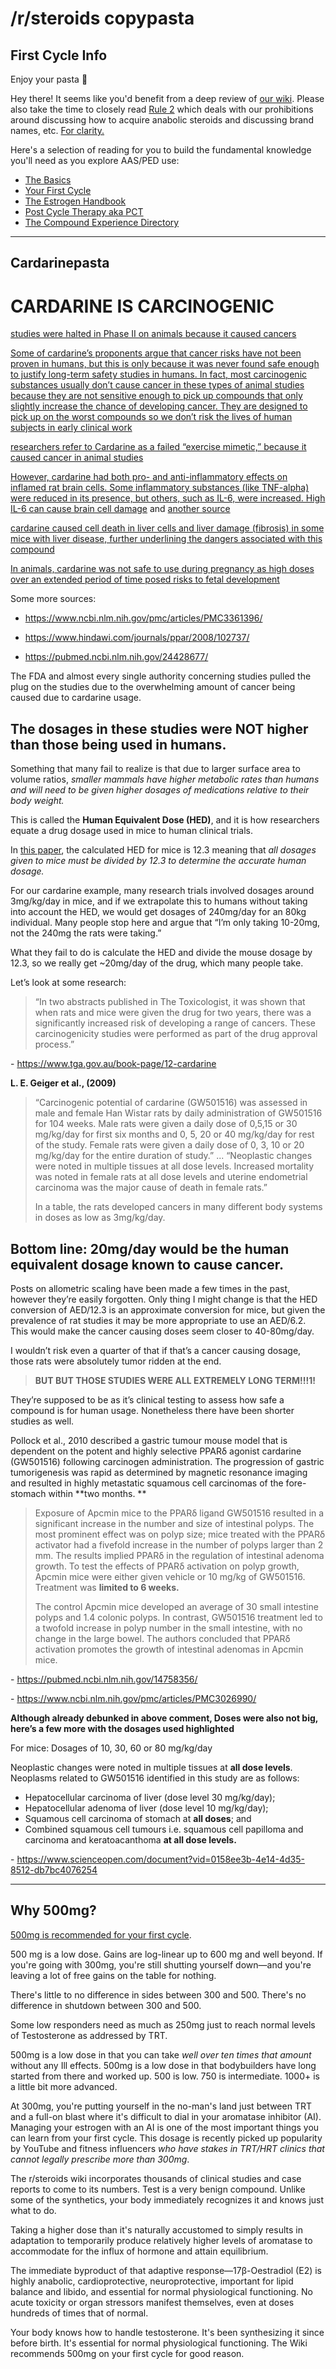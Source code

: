# /r/steroids copypasta

## First Cycle Info

Enjoy your pasta 🍝

Hey there! It seems like you'd benefit from a deep review of [our wiki](https://www.reddit.com/r/steroids/wiki/index). Please also take the time to closely read [Rule 2](https://www.reddit.com/r/steroids/wiki/index/subreddit_rules#wiki_2._no_source_talk_.2F_no_monetization) which deals with our prohibitions around discussing how to acquire anabolic steroids and  discussing brand names, etc. [For clarity.](https://media.tenor.com/fBvQV_5Lp6UAAAAC/we-dont-do-that-here-black-panther.gif)

Here's a selection of reading for you to build the fundamental knowledge you'll need as you explore AAS/PED use:

* [The Basics](https://www.reddit.com/r/steroids/wiki/thecycle/list)
* [Your First Cycle](https://www.reddit.com/r/steroids/wiki/your_first_cycle)
* [The Estrogen Handbook](https://www.reddit.com/r/steroids/wiki/the_estrogen_handbook)
* [Post Cycle Therapy aka PCT](https://www.reddit.com/r/steroids/wiki/thecycle/pct)
* [The Compound Experience Directory](https://www.reddit.com/r/steroids/wiki/compound_experience_threads)

-----

## Cardarinepasta

# **CARDARINE IS CARCINOGENIC**

[studies were halted in Phase II on animals because it caused cancers](https://www.ncbi.nlm.nih.gov/pubmed/24428677/)

[Some of cardarine’s proponents argue that cancer risks have not been proven in humans, but this is only because it was never found safe enough to justify long-term safety studies in humans. In fact, most carcinogenic substances usually don’t cause cancer in these types of animal studies because they are not sensitive enough to pick up compounds that only slightly increase the chance of developing cancer. They are designed to pick up on the worst compounds so we don’t risk the lives of human subjects in early clinical work](https://www.fda.gov/drugs/development-approval-process-drugs)

[researchers refer to Cardarine as a failed “exercise mimetic,” because it caused cancer in animal studies](https://www.ncbi.nlm.nih.gov/pmc/articles/PMC5850978/)

[However, cardarine had both pro- and anti-inflammatory effects on inflamed rat brain cells. Some inflammatory substances (like TNF-alpha) were reduced in its presence, but others, such as IL-6, were increased. High IL-6 can cause brain cell damage](https://www.ncbi.nlm.nih.gov/pubmed/19422681/) and [another source](https://www.ncbi.nlm.nih.gov/pubmed/12061506/)

[cardarine caused cell death in liver cells and liver damage (fibrosis) in some mice with liver disease, further underlining the dangers associated with this compound](http://www.ncbi.nlm.nih.gov/pmc/articles/PMC3361396/)

[In animals, cardarine was not safe to use during pregnancy as high doses over an extended period of time posed risks to fetal development](http://onlinelibrary.wiley.com/doi/10.1002/bdrb.21052/full)

Some more sources: 

* https://www.ncbi.nlm.nih.gov/pmc/articles/PMC3361396/

* https://www.hindawi.com/journals/ppar/2008/102737/

* https://pubmed.ncbi.nlm.nih.gov/24428677/

The FDA and almost every single authority concerning studies  pulled the plug on the studies due to the overwhelming amount of cancer being caused due to cardarine usage.

## The dosages in these studies were NOT higher than those being used in humans. 

Something that many fail to realize is that due to larger surface area to volume ratios, *smaller mammals have higher metabolic rates than humans and will need to be given higher dosages of medications relative to their body weight.*

This is called the **Human Equivalent Dose (HED)**, and it is how researchers equate a drug dosage used in mice to human clinical trials.

In [this paper](https://www.ncbi.nlm.nih.gov/pmc/articles/PMC4804402/), the calculated HED for mice is 12.3 meaning that *all dosages given to mice must be divided by 12.3 to determine the accurate human dosage.*

For our cardarine example, many research trials involved dosages around 3mg/kg/day in mice, and if we extrapolate this to humans without taking into account the HED, we would get dosages of 240mg/day for an 80kg individual. Many people stop here and argue that “I’m only taking 10-20mg, not the 240mg the rats were taking.”

What they fail to do is calculate the HED and divide the mouse dosage by 12.3, so we really get ~20mg/day of the drug, which many people take.

Let’s look at some research:

> “In two abstracts published in The Toxicologist, it was shown that when rats and mice were given the drug for two years, there was a significantly increased risk of developing a range of cancers. These carcinogenicity studies were performed as part of the drug approval process.”

\- https://www.tga.gov.au/book-page/12-cardarine

**L. E. Geiger et al., (2009)**

> “Carcinogenic potential of cardarine (GW501516) was assessed in male and female Han Wistar rats by daily administration of GW501516 for 104 weeks. Male rats were given a daily dose of 0,5,15 or 30 mg/kg/day for first six months and 0, 5, 20 or 40 mg/kg/day for rest of the study. Female rats were given a daily dose of 0, 3, 10 or 20 mg/kg/day for the entire duration of study.”
> ...
“Neoplastic changes were noted in multiple tissues at all dose levels. Increased mortality was noted in female rats at all dose levels and uterine endometrial carcinoma was the major cause of death in female rats.”
>
> In a table, the rats developed cancers in many different body systems in doses as low as 3mg/kg/day.

## Bottom line:   **20mg/day would be the human equivalent dosage known to cause cancer.**

Posts on allometric scaling have been made a few times in the past, however they’re easily forgotten. Only thing I might change is that the HED conversion of AED/12.3 is an approximate conversion for mice, but given the prevalence of rat studies it may be more appropriate to use an AED/6.2. This would make the cancer causing doses seem closer to 40-80mg/day.  

I wouldn’t risk even a quarter of that if that’s a cancer causing dosage, those rats were absolutely tumor ridden at the end.

> **BUT BUT THOSE STUDIES WERE ALL EXTREMELY LONG TERM!!!1!**

They’re supposed to be as it’s clinical testing to assess how safe a compound is for human usage. Nonetheless there have been shorter studies as well.

Pollock et al., 2010 described a gastric tumour mouse model that is dependent on the potent and highly selective PPARδ agonist cardarine (GW501516) following carcinogen administration. The progression of gastric tumorigenesis was rapid as determined by magnetic resonance imaging and resulted in highly metastatic squamous cell carcinomas of the fore-stomach within **two months. **

> Exposure of Apcmin mice to the PPARδ ligand GW501516 resulted in a significant increase in the number and size of intestinal polyps. The most prominent effect was on polyp size; mice treated with the PPARδ activator had a fivefold increase in the number of polyps larger than 2 mm. The results implied PPARδ in the regulation of intestinal adenoma growth. To test the effects of PPARδ activation on polyp growth, Apcmin mice were either given vehicle or 10 mg/kg of GW501516. Treatment was **limited to 6 weeks.**
> 
> The control Apcmin mice developed an average of 30 small intestine polyps and 1.4 colonic polyps. In contrast, GW501516 treatment led to a twofold increase in polyp number in the small intestine, with no change in the large bowel. The authors concluded that PPARδ activation promotes the growth of intestinal adenomas in Apcmin mice.

\- https://pubmed.ncbi.nlm.nih.gov/14758356/

\- https://www.ncbi.nlm.nih.gov/pmc/articles/PMC3026990/

**Although already debunked in above comment, Doses were also not big, here’s a few more with the dosages used highlighted**

For mice:
Dosages of 10, 30, 60 or 80 mg/kg/day

Neoplastic changes were noted in multiple tissues at **all dose levels**. Neoplasms related to GW501516 identified in this study are as follows:

-	Hepatocellular carcinoma of liver (dose level 30 mg/kg/day);
-	Hepatocellular adenoma of liver (dose level 10 mg/kg/day);
-	Squamous cell carcinoma of stomach at **all doses**; and
-	Combined squamous cell tumours i.e. squamous cell papilloma and carcinoma and keratoacanthoma **at all dose levels.**

\- https://www.scienceopen.com/document?vid=0158ee3b-4e14-4d35-8512-db7bc4076254

----- 

## Why 500mg?

[500mg is recommended for your first cycle](https://i.ibb.co/rtWy9NL/IMAGE-2023-06-30-11-13-30.jpg).

500 mg is a low dose. Gains are log-linear up to 600 mg and well beyond. If you're going with 300mg, you're still shutting yourself down—and you're leaving a lot of free gains on the table for nothing. 

There's little to no difference in sides between 300 and 500. There's no difference in shutdown between 300 and 500. 

Some low responders need as much as 250mg just to reach normal levels of Testosterone as addressed by TRT. 

500mg is a low dose in that you can take *well over ten times that amount* without any Ill effects.  500mg is a low dose in that bodybuilders have long started from there and worked up. 500 is low. 750 is intermediate. 1000+ is a little bit more advanced. 

At 300mg, you're putting yourself in the no-man's land just between TRT and a full-on blast where it's difficult to dial in your aromatase inhibitor (AI). Managing your estrogen with an AI is one of the most important things you can learn from your first cycle. This dosage is recently picked up popularity by YouTube and fitness influencers *who have stakes in TRT/HRT clinics that cannot legally prescribe more than 300mg*. 

The r/steroids wiki incorporates thousands of clinical studies and case reports to come to its numbers. Test is a very benign compound. Unlike some of the synthetics, your body immediately recognizes it and knows just what to do. 

Taking a higher dose than it's naturally accustomed to simply results in adaptation to temporarily produce relatively higher levels of aromatase to accommodate for the influx of hormone and attain equilibrium.

The immediate byproduct of that adaptive response—17β-Oestradiol (E2) is highly anabolic, cardioprotective, neuroprotective, important for lipid balance and libido, and essential for normal physiological functioning. No acute toxicity or organ stressors manifest themselves, even at doses hundreds of times that of normal.

Your body knows how to handle testosterone. It's been synthesizing it since before birth. It's essential for normal physiological functioning. The Wiki recommends 500mg on your first cycle for good reason.
